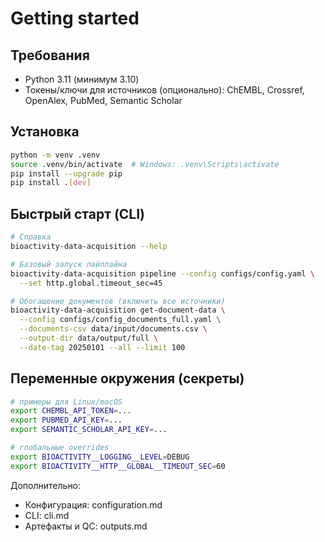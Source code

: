 # Getting started

## Требования

- Python 3.11 (минимум 3.10)
- Токены/ключи для источников (опционально): ChEMBL, Crossref, OpenAlex, PubMed, Semantic Scholar

## Установка

```bash
python -m venv .venv
source .venv/bin/activate  # Windows: .venv\Scripts\activate
pip install --upgrade pip
pip install .[dev]
```

## Быстрый старт (CLI)

```bash
# Справка
bioactivity-data-acquisition --help

# Базовый запуск пайплайна
bioactivity-data-acquisition pipeline --config configs/config.yaml \
  --set http.global.timeout_sec=45

# Обогащение документов (включить все источники)
bioactivity-data-acquisition get-document-data \
  --config configs/config_documents_full.yaml \
  --documents-csv data/input/documents.csv \
  --output-dir data/output/full \
  --date-tag 20250101 --all --limit 100
```

## Переменные окружения (секреты)

```bash
# примеры для Linux/macOS
export CHEMBL_API_TOKEN=...
export PUBMED_API_KEY=...
export SEMANTIC_SCHOLAR_API_KEY=...

# глобальные overrides
export BIOACTIVITY__LOGGING__LEVEL=DEBUG
export BIOACTIVITY__HTTP__GLOBAL__TIMEOUT_SEC=60
```

Дополнительно:
- Конфигурация: configuration.md
- CLI: cli.md
- Артефакты и QC: outputs.md
